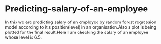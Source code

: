# Predicting-salary-of-an-employee
In this we are predicting salary of an employee by random forest regression model according to it's position(level) in an organisation.Also a plot is being plotted for the final result.Here I am checking the salary of an employee whose level is 6.5.
